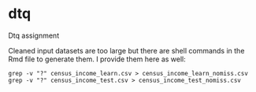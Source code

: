 # dtq
Dtq assignment

Cleaned input datasets are too large but there are shell commands in the Rmd file to generate them. I provide them here as well:
```
grep -v "?" census_income_learn.csv > census_income_learn_nomiss.csv
grep -v "?" census_income_test.csv > census_income_test_nomiss.csv
```
